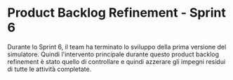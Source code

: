  # Product Backlog Refinement - Sprint 6

Durante lo Sprint 6, il team ha terminato lo sviluppo della prima versione del simulatore.
Quindi l'intervento principale durante questo product backlog refinement è stato quello di controllare e quindi azzerare gli impegni residui di tutte le attività completate.
